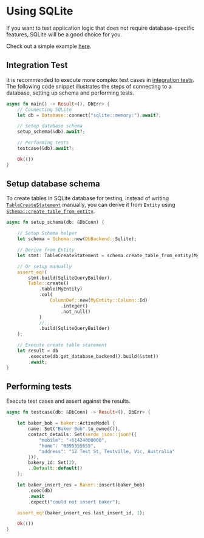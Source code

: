 # Using SQLite

If you want to test application logic that does not require database-specific features, SQLite will be a good choice for you.

Check out a simple example [here](https://github.com/SeaQL/sea-orm/blob/master/tests/basic.rs).

## Integration Test

It is recommended to execute more complex test cases in [integration tests](https://doc.rust-lang.org/rust-by-example/testing/integration_testing.html). The following code snippet illustrates the steps of connecting to a database, setting up schema and performing tests.

```rust
async fn main() -> Result<(), DbErr> {
    // Connecting SQLite
    let db = Database::connect("sqlite::memory:").await?;

    // Setup database schema
    setup_schema(&db).await?;

    // Performing tests
    testcase(&db).await?;

    Ok(())
}
```

## Setup database schema

To create tables in SQLite database for testing, instead of writing [`TableCreateStatement`](https://docs.rs/sea-query/*/sea_query/table/struct.TableCreateStatement.html) manually, you can derive it from `Entity` using [`Schema::create_table_from_entity`](https://docs.rs/sea-orm/0.7/sea_orm/schema/struct.Schema.html#method.create_table_from_entity).

```rust
async fn setup_schema(db: &DbConn) {

    // Setup Schema helper
    let schema = Schema::new(DbBackend::Sqlite);

    // Derive from Entity
    let stmt: TableCreateStatement = schema.create_table_from_entity(MyEntity);

    // Or setup manually
    assert_eq!(
        stmt.build(SqliteQueryBuilder),
        Table::create()
            .table(MyEntity)
            .col(
                ColumnDef::new(MyEntity::Column::Id)
                    .integer()
                    .not_null()
            )
            //...
            .build(SqliteQueryBuilder)
    );

    // Execute create table statement
    let result = db
        .execute(db.get_database_backend().build(&stmt))
        .await;
}
```

## Performing tests

Execute test cases and assert against the results.

```rust
async fn testcase(db: &DbConn) -> Result<(), DbErr> {

    let baker_bob = baker::ActiveModel {
        name: Set("Baker Bob".to_owned()),
        contact_details: Set(serde_json::json!({
            "mobile": "+61424000000",
            "home": "0395555555",
            "address": "12 Test St, Testville, Vic, Australia"
        })),
        bakery_id: Set(2),
        ..Default::default()
    };

    let baker_insert_res = Baker::insert(baker_bob)
        .exec(db)
        .await
        .expect("could not insert baker");

    assert_eq!(baker_insert_res.last_insert_id, 1);

    Ok(())
}
```
